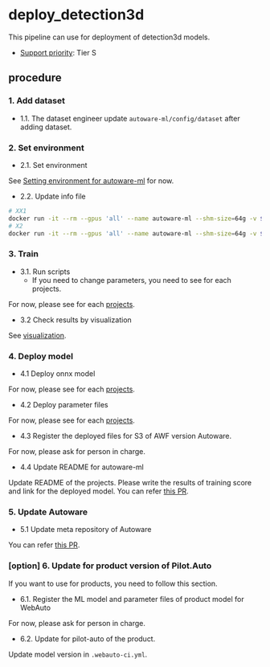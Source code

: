 # deploy_detection3d

This pipeline can use for deployment of detection3d models.

- [Support priority](https://github.com/tier4/autoware-ml/blob/main/docs/design/autoware_ml_design.md#support-priority): Tier S

## procedure
### 1. Add dataset

- 1.1. The dataset engineer update `autoware-ml/config/dataset` after adding dataset.

### 2. Set environment

- 2.1. Set environment

See [Setting environment for autoware-ml](/tools/setting_environment/) for now.

<!-- [TODO] Make scripts
```sh
./pipelines/init_environment.sh
```
-->

- 2.2. Update info file

```sh
# XX1
docker run -it --rm --gpus 'all' --name autoware-ml --shm-size=64g -v $PWD/:/workspace -v $PWD/data:/workspace/data autoware-ml bash -c 'python tools/detection3d/create_data_t4dataset.py --root_path ./data/t4dataset --config autoware_ml/configs/detection3d/dataset/t4dataset/xx1.py --version xx1 --max_sweeps 2 --out_dir ./data/t4dataset/info/user_name'
# X2
docker run -it --rm --gpus 'all' --name autoware-ml --shm-size=64g -v $PWD/:/workspace -v $PWD/data:/workspace/data autoware-ml bash -c 'python tools/detection3d/create_data_t4dataset.py --root_path ./data/t4dataset --config autoware_ml/configs/detection3d/dataset/t4dataset/x2.py --version x2 --max_sweeps 2 --out_dir ./data/t4dataset/info/user_name'
```

### 3. Train

- 3.1. Run scripts
  - If you need to change parameters, you need to see for each projects.

For now, please see for each [projects](/projects).

<!-- [TODO] Make scripts
```sh
./pipelines/train_models.sh
```
-->

- 3.2 Check results by visualization

See [visualization](https://github.com/tier4/autoware-ml/tree/main/tools/detection3d#42-visualization).

### 4. Deploy model

- 4.1 Deploy onnx model

For now, please see for each [projects](/projects).

- 4.2 Deploy parameter files

For now, please see for each [projects](/projects).

- 4.3 Register the deployed files for S3 of AWF version Autoware.

For now, please ask for person in charge.

- 4.4 Update README for autoware-ml

Update README of the projects.
Please write the results of training score and link for the deployed model.
You can refer [this PR](https://github.com/tier4/autoware-ml/pull/76).

### 5. Update Autoware

- 5.1 Update meta repository of Autoware

You can refer [this PR]().

### [option] 6. Update for product version of Pilot.Auto

If you want to use for products, you need to follow this section.

- 6.1. Register the ML model and parameter files of product model for WebAuto

For now, please ask for person in charge.

- 6.2. Update for pilot-auto of the product.

Update model version in `.webauto-ci.yml`.
